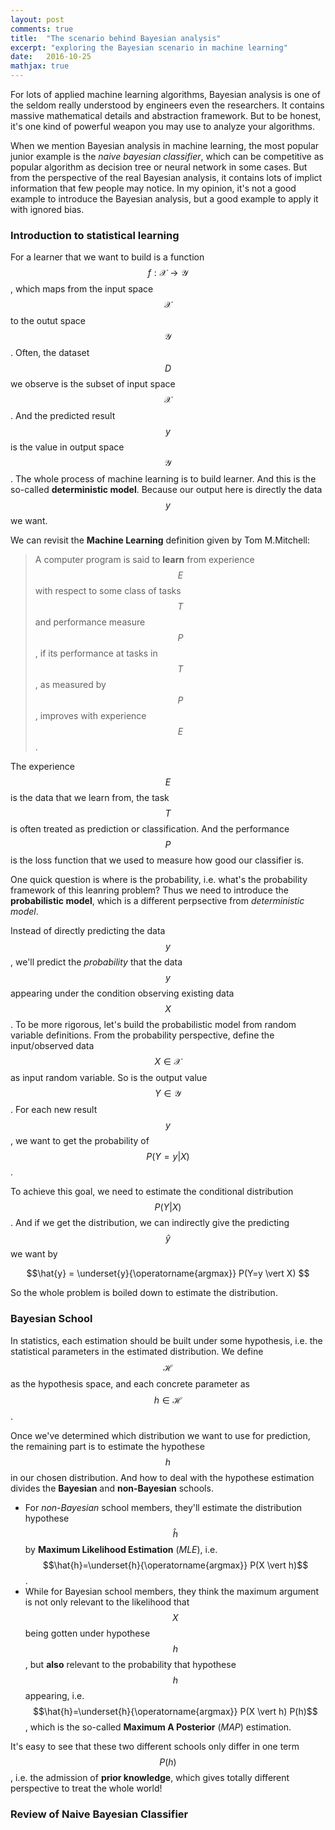 ```yaml
---
layout: post
comments: true
title:  "The scenario behind Bayesian analysis"
excerpt: "exploring the Bayesian scenario in machine learning"
date:   2016-10-25
mathjax: true
---
```


For lots of applied machine learning algorithms, Bayesian analysis is one of the seldom really understood by engineers even the researchers. It contains massive mathematical details and abstraction framework. But to be honest, it's one kind of powerful weapon you may use to analyze your algorithms. 

When we mention Bayesian analysis in machine learning, the most popular junior example is the *naive bayesian classifier*, which can be competitive as popular algorithm as decision tree or neural network in some cases. But from the perspective of the real Bayesian analysis, it contains lots of implict information that few people may notice. In my opinion, it's not a good example to introduce the Bayesian analysis, but a good example to apply it with ignored bias. 

### Introduction to statistical learning

For a learner that we want to build is a function $$f: \mathcal{X} \rightarrow \mathcal{Y}$$, which maps from the input space $$\mathcal{X}$$ to the outut space $$\mathcal{Y}$$. Often, the dataset $$D$$ we observe is the subset of input space $$\mathcal{X}$$. And the predicted result $$y$$ is the value in output space $$\mathcal{Y}$$. The whole process of machine learning is to build learner. And this is the so-called **deterministic model**. Because our output here is directly the data $$y$$ we want. 

We can revisit the **Machine Learning** definition given by Tom M.Mitchell:

> A computer program is said to **learn** from experience $$E$$ with respect to some class of tasks $$T$$ and performance measure $$P$$, if its performance at tasks in $$T$$, as measured by $$P$$, improves with experience $$E$$.

The experience $$E$$ is the data that we learn from, the task $$T$$ is often treated as prediction or classification. And the performance $$P$$ is the loss function that we used to measure how good our classifier is.

One quick question is where is the probability, i.e. what's the probability framework of this leanring problem? Thus we need to introduce the **probabilistic model**, which is a different perpsective from *deterministic model*.

Instead of directly predicting the data $$y$$, we'll predict the *probability* that the data $$y$$ appearing under the condition observing existing data $$X$$. To be more rigorous, let's build the probabilistic model from random variable definitions. From the probability perspective, define the input/observed data $$X \in \mathcal{X}$$ as input random variable. So is the output value $$Y\in\mathcal{Y}$$. For each new result $$y$$, we want to get the probability of $$P(Y=y \vert X)$$.

To achieve this goal, we need to estimate the conditional distribution $$P(Y \vert X)$$. And if we get the distribution, we can indirectly give the predicting $$\hat{y}$$ we want by

$$\hat{y} = \underset{y}{\operatorname{argmax}} P(Y=y \vert X) $$

So the whole problem is boiled down to estimate the distribution. 

### Bayesian School

In statistics, each estimation should be built under some hypothesis, i.e. the statistical parameters in the estimated distribution. We define $$\mathcal{H}$$ as the hypothesis space, and each concrete parameter as $$h\in\mathcal{H}$$.

Once we've determined which distribution we want to use for prediction, the remaining part is to estimate the hypothese $$h$$ in our chosen distribution. And how to deal with the hypothese estimation divides the **Bayesian** and **non-Bayesian** schools.

- For *non-Bayesian* school members, they'll estimate the distribution hypothese $$\hat{h}$$ by **Maximum Likelihood Estimation** (*MLE*), i.e. $$\hat{h}=\underset{h}{\operatorname{argmax}} P(X \vert h)$$.
- While for Bayesian school members, they think the maximum argument is not only relevant to the likelihood that $$X$$ being gotten under hypothese $$h$$, but **also** relevant to the probability that hypothese $$h$$ appearing, i.e. $$\hat{h}=\underset{h}{\operatorname{argmax}} P(X \vert h) P(h)$$, which is the so-called **Maximum A Posterior** (*MAP*) estimation.

It's easy to see that these two different schools only differ in one term $$P(h)$$, i.e. the admission of **prior knowledge**, which gives totally different perspective to treat the whole world!


### Review of Naive Bayesian Classifier



